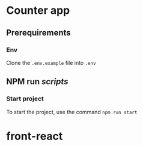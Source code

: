 # Counter app

## Prerequirements
### Env
Clone the `.env.example` file into `.env`

## NPM run *scripts*
### Start project
To start the project, use the command `npm run start`

# front-react
